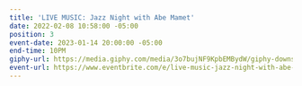 ```yaml
---
title: 'LIVE MUSIC: Jazz Night with Abe Mamet'
date: 2022-02-08 10:58:00 -05:00
position: 3
event-date: 2023-01-14 20:00:00 -05:00
end-time: 10PM
giphy-url: https://media.giphy.com/media/3o7bujNF9KpbEMBydW/giphy-downsized-large.gif
event-url: https://www.eventbrite.com/e/live-music-jazz-night-with-abe-mamet-tickets-491285226337
---
```


